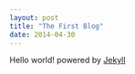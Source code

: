 ```yaml
---
layout: post
title: "The First Blog"
date: 2014-04-30
---
```


Hello world!
powered by [Jekyll](http://jekyllrb.com)
